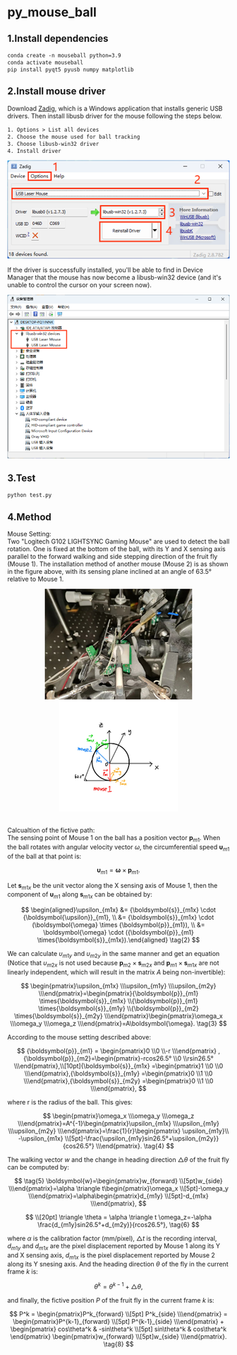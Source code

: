 # py_mouse_ball

## 1.Install dependencies

```
conda create -n mouseball python=3.9
conda activate mouseball
pip install pyqt5 pyusb numpy matplotlib
```

## 2.Install mouse driver

Download [Zadig](https://zadig.akeo.ie/), which is a Windows application that installs generic USB drivers. Then install libusb driver for the mouse following the steps below.

```
1. Options > List all devices
2. Choose the mouse used for ball tracking
3. Choose libusb-win32 driver
4. Install driver
```

<div align="center">
<img src="image1.png" width="600">
</div>

If the driver is successfully installed, you'll be able to find in Device Manager that the mouse has now become a libusb-win32 device (and it's unable to control the cursor on your screen now).

<div align="center">
<img src="image2.png" width="600">
</div>

## 3.Test

```
python test.py
```

## 4.Method

Mouse Setting: \
Two "Logitech G102 LIGHTSYNC Gaming Mouse" are used to detect the ball rotation. One is fixed at the bottom of the ball, with its
Y and X sensing axis parallel to the forward walking and side stepping direction of the fruit fly (Mouse 1).
The installation method of another mouse (Mouse 2) is as shown in the figure above, with its sensing plane inclined at an angle of 63.5° relative to
Mouse 1.

<div align="center">
<img src="image3.jpg" height="250">
<img src="image4.jpg" height="250">
</div>  
</br>

Calcualtion of the fictive path: \
The sensing point of Mouse 1 on the ball has a position vector ${\boldsymbol{p}}_{m1}$. When the ball rotates with angular velocity vector $\omega$, the circumferential speed ${\boldsymbol{\upsilon}}_{m1}$ of the ball at that point is:

$$
{\boldsymbol{\upsilon}}_{m1} = \boldsymbol{\omega} \times {\boldsymbol{p}}_{m1}.
\tag{1}
$$

Let ${\boldsymbol{s}}_{m1x}$ be the unit vector along the X sensing axis of Mouse 1, then the component of ${\boldsymbol{\upsilon}}_{m1}$ along ${\boldsymbol{s}}_{m1x}$ can be obtained by:

$$
\begin{aligned}\upsilon_{m1x} &= {\boldsymbol{s}}_{m1x} \cdot {\boldsymbol{\upsilon}}_{m1}, \\ &= {\boldsymbol{s}}_{m1x} \cdot (\boldsymbol{\omega} \times {\boldsymbol{p}}_{m1}), \\ &= \boldsymbol{\omega} \cdot ({\boldsymbol{p}}_{m1} \times{\boldsymbol{s}}_{m1x}).\end{aligned}
\tag{2}
$$

We can calculate $\upsilon_{m1y}$ and $\upsilon_{m2y}$ in the same manner and get an equation (Notice that $\upsilon_{m2x}$ is not used because ${\boldsymbol{p}}_{m2} \times{\boldsymbol{s}}_{m2x}$ and ${\boldsymbol{p}}_{m1} \times{\boldsymbol{s}}_{m1x}$ are not linearly independent, which will result in the matrix $A$ being non-invertible):

$$
\begin{pmatrix}\upsilon_{m1x} \\\upsilon_{m1y} \\\upsilon_{m2y} \\\end{pmatrix}=\begin{pmatrix}{\boldsymbol{p}}_{m1} \times{\boldsymbol{s}}_{m1x} \\{\boldsymbol{p}}_{m1} \times{\boldsymbol{s}}_{m1y} \\{\boldsymbol{p}}_{m2} \times{\boldsymbol{s}}_{m2y} \\\end{pmatrix}\begin{pmatrix}\omega_x \\\omega_y \\\omega_z \\\end{pmatrix}=A\boldsymbol{\omega}.
\tag{3}
$$

According to the mouse setting described above:

$$
{\boldsymbol{p}}_{m1} = \begin{pmatrix}0 \\0 \\-r  \\\end{pmatrix} , {\boldsymbol{p}}_{m2}=\begin{pmatrix}-rcos26.5° \\0 \\rsin26.5°  \\\end{pmatrix},\\[10pt]{\boldsymbol{s}}_{m1x} =\begin{pmatrix}1 \\0 \\0  \\\end{pmatrix},{\boldsymbol{s}}_{m1y} =\begin{pmatrix}0 \\1 \\0  \\\end{pmatrix},{\boldsymbol{s}}_{m2y} =\begin{pmatrix}0 \\1 \\0  \\\end{pmatrix},
$$

where r is the radius of the ball. This gives:

$$
\begin{pmatrix}\omega_x \\\omega_y \\\omega_z \\\end{pmatrix}=A^{-1}\begin{pmatrix}\upsilon_{m1x} \\\upsilon_{m1y} \\\upsilon_{m2y} \\\end{pmatrix}=\frac{1}{r}\begin{pmatrix} \upsilon_{m1y}\\ -\upsilon_{m1x} \\[5pt]-\frac{\upsilon_{m1y}sin26.5°+\upsilon_{m2y}}{cos26.5°} \\\end{pmatrix}.
\tag{4}
$$

The walking vector $w$ and the change in heading direction $\triangle \theta$ of the fruit fly can be computed by:

$$
\tag{5}
\boldsymbol{w}=\begin{pmatrix}w_{forward} \\[5pt]w_{side} \\\end{pmatrix}=\alpha \triangle t\begin{pmatrix}\omega_x \\[5pt]-\omega_y \\\end{pmatrix}=\alpha\begin{pmatrix}d_{m1y} \\[5pt]-d_{m1x} \\\end{pmatrix},
$$

$$
\\[20pt]
\triangle \theta = \alpha \triangle t \omega_z=-\alpha \frac{d_{m1y}sin26.5°+d_{m2y}}{rcos26.5°},
\tag{6}
$$

where $\alpha$ is the calibration factor (mm/pixel), $\triangle t$ is the recording interval, $d_{m1y}$ and $d_{m1x}$ are the pixel displacement reported by Mouse 1 along its Y and X sensing axis, $d_{m1x}$ is the pixel displacement reported by Mouse 2 along its Y snesing axis. And the heading direction $\theta$ of the fly in the current frame $k$ is:

$$
\theta^k = \theta^{k-1} + \triangle \theta,
\tag{7}
$$

and finally, the fictive position $P$ of the fruit fly in the current frame $k$ is:

$$
P^k = \begin{pmatrix}P^k_{forward} \\[5pt] P^k_{side} \\\end{pmatrix} = \begin{pmatrix}P^{k-1}_{forward} \\[5pt] P^{k-1}_{side} \\\end{pmatrix} + \begin{pmatrix} cos\theta^k & -sin\theta^k \\[5pt] sin\theta^k & cos\theta^k \end{pmatrix} \begin{pmatrix}w_{forward} \\[5pt]w_{side} \\\end{pmatrix}.
\tag{8}
$$
